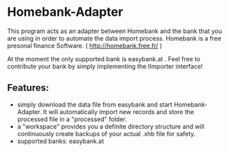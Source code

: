 # Homebank-Adapter

This program acts as an adapter between Homebank and the bank that you are using in order to automate the data import process. Homebank is a free presonal finance Software. ( http://homebank.free.fr/ )

At the moment the only supported bank is easybank.at .
Feel free to contribute your bank by simply implementing the IImporter interface!

## Features:

- simply download the data file from easybank and start Homebank-Adapter. It will automatically import new records and store the processed file in a "processed" folder.
- a "workspace" provides you a definite directory structure and will continuously create backups of your actual .xhb file for safety.
- supported banks: easybank.at
